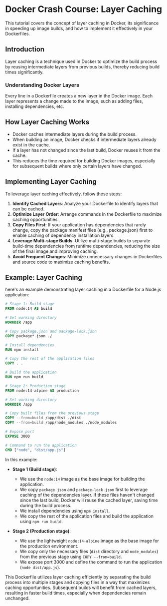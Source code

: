 # Docker Crash Course: Layer Caching

This tutorial covers the concept of layer caching in Docker, its significance in speeding up image builds, and how to implement it effectively in your Dockerfiles.

## Introduction

Layer caching is a technique used in Docker to optimize the build process by reusing intermediate layers from previous builds, thereby reducing build times significantly.

### Understanding Docker Layers

Every line in a Dockerfile creates a new layer in the Docker image. Each layer represents a change made to the image, such as adding files, installing dependencies, etc.

## How Layer Caching Works

- Docker caches intermediate layers during the build process.
- When building an image, Docker checks if intermediate layers already exist in the cache.
- If a layer has not changed since the last build, Docker reuses it from the cache.
- This reduces the time required for building Docker images, especially for subsequent builds where only certain layers have changed.

## Implementing Layer Caching

To leverage layer caching effectively, follow these steps:

1. **Identify Cached Layers**: Analyze your Dockerfile to identify layers that can be cached.
2. **Optimize Layer Order**: Arrange commands in the Dockerfile to maximize caching opportunities.
3. **Copy Files First**: If your application has dependencies that rarely change, copy the package manifest files (e.g., package.json) first to enable caching of dependency installation layers.
4. **Leverage Multi-stage Builds**: Utilize multi-stage builds to separate build-time dependencies from runtime dependencies, reducing the size of the final image and improving caching.
5. **Avoid Frequent Changes**: Minimize unnecessary changes in Dockerfiles and source code to maximize caching benefits.

## Example: Layer Caching

here's an example demonstrating layer caching in a Dockerfile for a Node.js application:

```Dockerfile
# Stage 1: Build stage
FROM node:14 AS build

# Set working directory
WORKDIR /app

# Copy package.json and package-lock.json
COPY package*.json ./

# Install dependencies
RUN npm install

# Copy the rest of the application files
COPY . .

# Build the application
RUN npm run build

# Stage 2: Production stage
FROM node:14-alpine AS production

# Set working directory
WORKDIR /app

# Copy built files from the previous stage
COPY --from=build /app/dist ./dist
COPY --from=build /app/node_modules ./node_modules

# Expose port
EXPOSE 3000

# Command to run the application
CMD ["node", "dist/app.js"]
```

In this example:

- **Stage 1 (Build stage)**:

  - We use the `node:14` image as the base image for building the application.
  - We copy `package.json` and `package-lock.json` first to leverage caching of the dependencies layer. If these files haven't changed since the last build, Docker will reuse the cached layer, saving time during the build process.
  - We install dependencies using `npm install`.
  - We copy the rest of the application files and build the application using `npm run build`.
- **Stage 2 (Production stage)**:

  - We use the lightweight `node:14-alpine` image as the base image for the production environment.
  - We copy only the necessary files (`dist` directory and `node_modules`) from the previous stage using `COPY --from=build`.
  - We expose port 3000 and define the command to run the application (`node dist/app.js`).

This Dockerfile utilizes layer caching efficiently by separating the build process into multiple stages and copying files in a way that maximizes caching opportunities. Subsequent builds will benefit from cached layers, resulting in faster build times, especially when dependencies remain unchanged.
